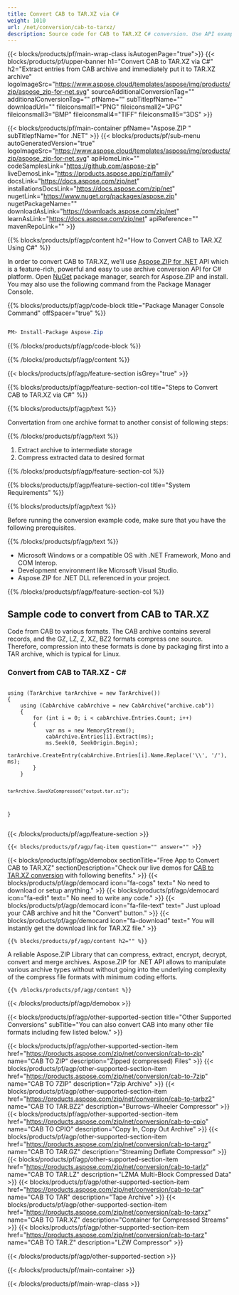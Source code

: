 ```yaml
---
title: Convert CAB to TAR.XZ via C# 
weight: 1010
url: /net/conversion/cab-to-tarxz/ 
description: Source code for CAB to TAR.XZ C# conversion. Use API example code for batch CAB files to TAR.XZ conversion within VB.NET Asp.NET or any .NET based application.
---
```


{{< blocks/products/pf/main-wrap-class isAutogenPage="true">}}
{{< blocks/products/pf/upper-banner h1="Convert CAB to TAR.XZ via C#" h2="Extract entries from CAB archive and immediately put it to TAR.XZ archive" logoImageSrc="https://www.aspose.cloud/templates/aspose/img/products/zip/aspose_zip-for-net.svg" sourceAdditionalConversionTag="" additionalConversionTag="" pfName="" subTitlepfName="" downloadUrl="" fileiconsmall1="PNG" fileiconsmall2="JPG" fileiconsmall3="BMP" fileiconsmall4="TIFF" fileiconsmall5="3DS" >}}

{{< blocks/products/pf/main-container pfName="Aspose.ZIP " subTitlepfName="for .NET" >}}
{{< blocks/products/pf/sub-menu autoGeneratedVersion="true" logoImageSrc="https://www.aspose.cloud/templates/aspose/img/products/zip/aspose_zip-for-net.svg" apiHomeLink="" codeSamplesLink="https://github.com/aspose-zip" liveDemosLink="https://products.aspose.app/zip/family" docsLink="https://docs.aspose.com/zip/net" installationsDocsLink="https://docs.aspose.com/zip/net" nugetLink="https://www.nuget.org/packages/aspose.zip" nugetPackageName="" downloadAsLink="https://downloads.aspose.com/zip/net" learnAsLink="https://docs.aspose.com/zip/net" apiReference="" mavenRepoLink="" >}}

{{% blocks/products/pf/agp/content h2="How to Convert CAB to TAR.XZ Using C#" %}}

 In order to convert CAB to TAR.XZ, we’ll use
 [Aspose.ZIP for .NET](https://products.aspose.com/zip/net) 
 API which is a feature-rich, powerful and easy to use archive conversion API for C# platform. Open
 [NuGet](https://www.nuget.org/packages/aspose.zip) 
 package manager, search for
 Aspose.ZIP and install. You may also use the following command from the Package Manager Console.

{{% blocks/products/pf/agp/code-block title="Package Manager Console Command" offSpacer="true" %}}

```cs

PM> Install-Package Aspose.Zip

```

{{% /blocks/products/pf/agp/code-block %}}

{{% /blocks/products/pf/agp/content %}}

{{< blocks/products/pf/agp/feature-section isGrey="true" >}}

{{% blocks/products/pf/agp/feature-section-col title="Steps to Convert CAB to TAR.XZ via C#" %}}

{{% blocks/products/pf/agp/text %}}

Convertation from one archive format to another consist of following steps:

{{% /blocks/products/pf/agp/text %}}

1.  Extract archive to intermediate storage
1.  Compress extracted data to desired format

{{% /blocks/products/pf/agp/feature-section-col %}}

{{% blocks/products/pf/agp/feature-section-col title="System Requirements" %}}

{{% blocks/products/pf/agp/text %}}

 Before running the conversion example code, make sure that you have the following prerequisites.

{{% /blocks/products/pf/agp/text %}}

-  Microsoft Windows or a compatible OS with .NET Framework, Mono and COM Interop.
-  Development environment like Microsoft Visual Studio.
-  Aspose.ZIP for .NET DLL referenced in your project.

{{% /blocks/products/pf/agp/feature-section-col %}}

<h2 class="h2title">
     Sample code to convert from CAB to TAR.XZ 
    </h2>
    <p>
		Code from CAB to various formats. The CAB archive contains several records, and the GZ, LZ, Z, XZ, BZ2 formats compress one source. Therefore, compression into these formats is done by packaging first into a TAR archive, which is typical for Linux.
    </p>
	<div class="codeblock" id="code">
     <h3>
      Convert from CAB to TAR.XZ - C#
     </h3>
     <pre><code class="cs">
using (TarArchive tarArchive = new TarArchive())
{
    using (CabArchive cabArchive = new CabArchive("archive.cab"))
    {
        for (int i = 0; i < cabArchive.Entries.Count; i++)
        {
            var ms = new MemoryStream();
            cabArchive.Entries[i].Extract(ms);
            ms.Seek(0, SeekOrigin.Begin);
            tarArchive.CreateEntry(cabArchive.Entries[i].Name.Replace('\\', '/'), ms);
        }
    }

    tarArchive.SaveXzCompressed("output.tar.xz");
}
</code></pre>
</div>

{{< /blocks/products/pf/agp/feature-section >}}

    {{< blocks/products/pf/agp/faq-item question="" answer="" >}}
 

<!-- aboutfile Starts -->

{{< blocks/products/pf/agp/demobox sectionTitle="Free App to Convert CAB to TAR.XZ" sectionDescription="Check our live demos for [CAB to TAR.XZ conversion](https://products.aspose.app/zip/conversion/cab-to-tarxz) with following benefits." >}}
        {{< blocks/products/pf/agp/democard icon="fa-cogs" text=" No need to download or setup anything." >}}
        {{< blocks/products/pf/agp/democard icon="fa-edit" text=" No need to write any code." >}}
        {{< blocks/products/pf/agp/democard icon="fa-file-text" text=" Just upload your CAB archive and hit the \"Convert\" button." >}}
        {{< blocks/products/pf/agp/democard icon="fa-download" text=" You will instantly get the download link for TAR.XZ file." >}}

    {{% blocks/products/pf/agp/content h2="" %}}

 A reliable Aspose.ZIP Library that can compress, extract, encrypt, decrypt, convert and merge archives. Aspose.ZIP for .NET API allows to manipulate various archive types without without going into the underlying complexity of the compress file formats with minimum coding efforts.


    {{% /blocks/products/pf/agp/content %}}

{{< /blocks/products/pf/agp/demobox >}}

<!-- aboutfile Ends -->

{{< blocks/products/pf/agp/other-supported-section title="Other Supported Conversions" subTitle="You can also convert CAB into many other file formats including few listed below." >}}

{{< blocks/products/pf/agp/other-supported-section-item href="https://products.aspose.com/zip/net/conversion/cab-to-zip" name="CAB TO ZIP" description="Zipped (compressed) Files" >}}
{{< blocks/products/pf/agp/other-supported-section-item href="https://products.aspose.com/zip/net/conversion/cab-to-7zip" name="CAB TO 7ZIP" description="7zip Archive" >}}
{{< blocks/products/pf/agp/other-supported-section-item href="https://products.aspose.com/zip/net/conversion/cab-to-tarbz2" name="CAB TO TAR.BZ2" description="Burrows–Wheeler Compressor" >}}
{{< blocks/products/pf/agp/other-supported-section-item href="https://products.aspose.com/zip/net/conversion/cab-to-cpio" name="CAB TO CPIO" description="Copy In, Copy Out Archive" >}}
{{< blocks/products/pf/agp/other-supported-section-item href="https://products.aspose.com/zip/net/conversion/cab-to-targz" name="CAB TO TAR.GZ" description="Streaming Deflate Compressor" >}}
{{< blocks/products/pf/agp/other-supported-section-item href="https://products.aspose.com/zip/net/conversion/cab-to-tarlz" name="CAB TO TAR.LZ" description="LZMA Multi-Block Compressed Data" >}}
{{< blocks/products/pf/agp/other-supported-section-item href="https://products.aspose.com/zip/net/conversion/cab-to-tar" name="CAB TO TAR" description="Tape Archive" >}}
{{< blocks/products/pf/agp/other-supported-section-item href="https://products.aspose.com/zip/net/conversion/cab-to-tarxz" name="CAB TO TAR.XZ" description="Container for Compressed Streams" >}}
{{< blocks/products/pf/agp/other-supported-section-item href="https://products.aspose.com/zip/net/conversion/cab-to-tarz" name="CAB TO TAR.Z" description="LZW Compressor" >}}

{{< /blocks/products/pf/agp/other-supported-section >}}

{{< /blocks/products/pf/main-container >}}
    
{{< /blocks/products/pf/main-wrap-class >}}